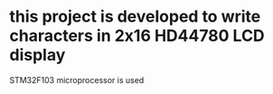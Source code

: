 # this project is developed to write characters in 2x16 HD44780 LCD display
STM32F103 microprocessor is used
